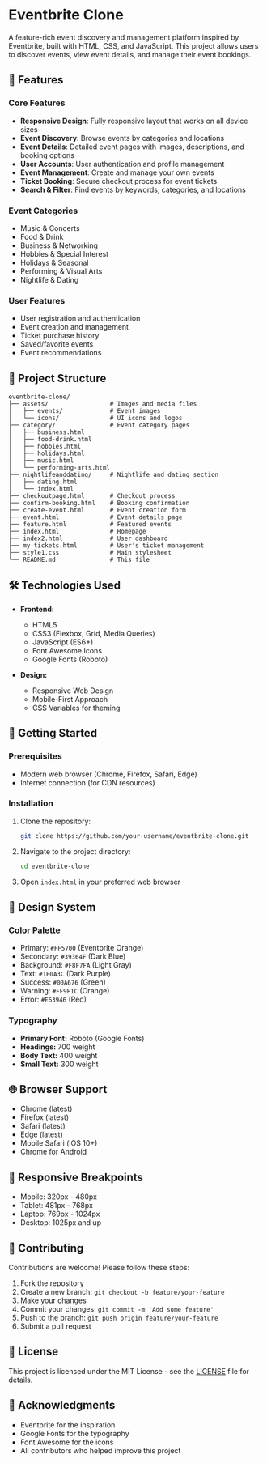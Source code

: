 # Eventbrite Clone

A feature-rich event discovery and management platform inspired by Eventbrite, built with HTML, CSS, and JavaScript. This project allows users to discover events, view event details, and manage their event bookings.

## 🚀 Features

### Core Features
- **Responsive Design**: Fully responsive layout that works on all device sizes
- **Event Discovery**: Browse events by categories and locations
- **Event Details**: Detailed event pages with images, descriptions, and booking options
- **User Accounts**: User authentication and profile management
- **Event Management**: Create and manage your own events
- **Ticket Booking**: Secure checkout process for event tickets
- **Search & Filter**: Find events by keywords, categories, and locations

### Event Categories
- Music & Concerts
- Food & Drink
- Business & Networking
- Hobbies & Special Interest
- Holidays & Seasonal
- Performing & Visual Arts
- Nightlife & Dating

### User Features
- User registration and authentication
- Event creation and management
- Ticket purchase history
- Saved/favorite events
- Event recommendations

## 📁 Project Structure

```
eventbrite-clone/
├── assets/                 # Images and media files
│   ├── events/             # Event images
│   └── icons/              # UI icons and logos
├── category/               # Event category pages
│   ├── business.html
│   ├── food-drink.html
│   ├── hobbies.html
│   ├── holidays.html
│   ├── music.html
│   └── performing-arts.html
├── nightlifeanddating/     # Nightlife and dating section
│   ├── dating.html
│   └── index.html
├── checkoutpage.html       # Checkout process
├── confirm-booking.html    # Booking confirmation
├── create-event.html       # Event creation form
├── event.html              # Event details page
├── feature.html            # Featured events
├── index.html              # Homepage
├── index2.html             # User dashboard
├── my-tickets.html         # User's ticket management
├── style1.css              # Main stylesheet
└── README.md               # This file
```

## 🛠️ Technologies Used

- **Frontend:**
  - HTML5
  - CSS3 (Flexbox, Grid, Media Queries)
  - JavaScript (ES6+)
  - Font Awesome Icons
  - Google Fonts (Roboto)

- **Design:**
  - Responsive Web Design
  - Mobile-First Approach
  - CSS Variables for theming

## 🚀 Getting Started

### Prerequisites
- Modern web browser (Chrome, Firefox, Safari, Edge)
- Internet connection (for CDN resources)

### Installation
1. Clone the repository:
   ```bash
   git clone https://github.com/your-username/eventbrite-clone.git
   ```
2. Navigate to the project directory:
   ```bash
   cd eventbrite-clone
   ```
3. Open `index.html` in your preferred web browser

## 🎨 Design System

### Color Palette
- Primary: `#FF5700` (Eventbrite Orange)
- Secondary: `#39364F` (Dark Blue)
- Background: `#F8F7FA` (Light Gray)
- Text: `#1E0A3C` (Dark Purple)
- Success: `#00A676` (Green)
- Warning: `#FF9F1C` (Orange)
- Error: `#E63946` (Red)

### Typography
- **Primary Font:** Roboto (Google Fonts)
- **Headings:** 700 weight
- **Body Text:** 400 weight
- **Small Text:** 300 weight

## 🌐 Browser Support

- Chrome (latest)
- Firefox (latest)
- Safari (latest)
- Edge (latest)
- Mobile Safari (iOS 10+)
- Chrome for Android

## 📱 Responsive Breakpoints

- Mobile: 320px - 480px
- Tablet: 481px - 768px
- Laptop: 769px - 1024px
- Desktop: 1025px and up

## 🤝 Contributing

Contributions are welcome! Please follow these steps:

1. Fork the repository
2. Create a new branch: `git checkout -b feature/your-feature`
3. Make your changes
4. Commit your changes: `git commit -m 'Add some feature'`
5. Push to the branch: `git push origin feature/your-feature`
6. Submit a pull request

## 📝 License

This project is licensed under the MIT License - see the [LICENSE](LICENSE) file for details.

## 🙏 Acknowledgments

- Eventbrite for the inspiration
- Google Fonts for the typography
- Font Awesome for the icons
- All contributors who helped improve this project
